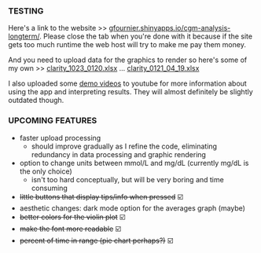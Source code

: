 ### TESTING
  Here's a link to the website >>  [gfournier.shinyapps.io/cgm-analysis-longterm/](gfournier.shinyapps.io/cgm-analysis-longterm/). 
  Please close the tab when you're done with it because if the site gets too much runtime the web host will try to make me pay them money.
  
  And you need to upload data for the graphics to render so here's some of my own >> 
  [clarity_1023_0120.xlsx](https://github.com/user-attachments/files/17535653/clarity_1023_0120.xlsx) ...
  [clarity_0121_04_19.xlsx](https://github.com/user-attachments/files/17653057/clarity_0121_04_19.xlsx)
  
  I also uploaded some [demo videos]([https://youtu.be/vgO8JMuLfws](https://youtube.com/playlist?list=PLpsepC7HUFaiFU9l8KAzZUbhitjZ4fhT3&si=3tIpibFGllk_95j1)) to youtube for more information about using the app and interpreting results. They will almost definitely be slightly outdated though.
<br>


### UPCOMING FEATURES
  - faster upload processing
    - should improve gradually as I refine the code, eliminating redundancy in data processing and graphic rendering
  - option to change units between mmol/L and mg/dL (currently mg/dL is the only choice)
    - isn't too hard conceptually, but will be very boring and time consuming
  - <s>little buttons that display tips/info when pressed</s> ☑️
  - aesthetic changes: dark mode option for the averages graph (maybe)
  - <s>better colors for the violin plot</s> ☑️
  - <s>make the font more readable</s> ☑️
  - <s>percent of time in range (pie chart perhaps?)</s> ☑️
